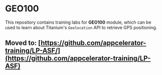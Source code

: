 # GEO100

This repository contains training labs for **GEO100** module, which can be used to learn about  Titanium's `Geolocation` API to retrieve GPS positioning.

## Moved to: [https://github.com/appcelerator-training/LP-ASF/](https://github.com/appcelerator-training/LP-ASF)